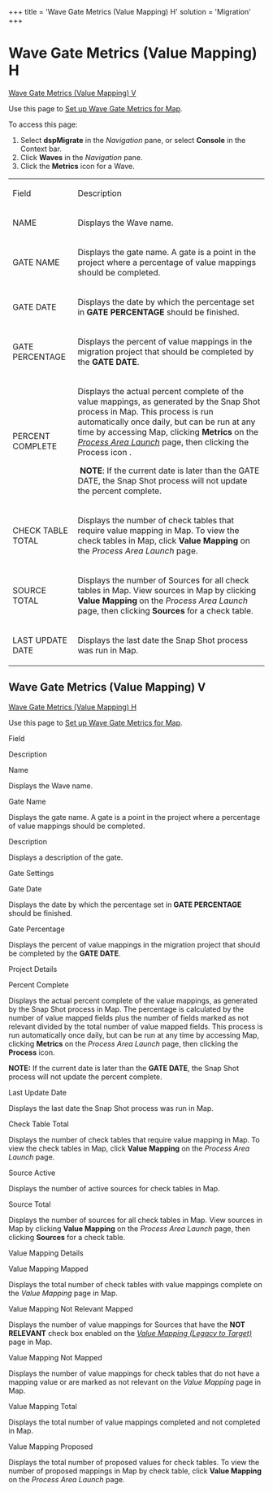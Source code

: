 +++
title = 'Wave Gate Metrics (Value Mapping) H'
solution = 'Migration'
+++

# Wave Gate Metrics (Value Mapping) H

[Wave Gate Metrics (Value Mapping) V](#Wave_Gate_Metrics_Value1)

<div class="use">

Use this page to [Set up Wave Gate Metrics for
Map](../Use_Cases/Evaluate_Mapping_with_Wave_Gate_Metrics).

</div>

To access this page:

1.  Select <span style="font-weight: bold;">dspMigrate</span> in the
    <span style="font-style: italic;">Navigation</span> pane, or select
    <span style="font-weight: bold;">Console</span> in the Context bar.
2.  Click <span style="font-weight: bold;">Waves</span> in the
    <span style="font-style: italic;">Navigation</span> pane.
3.  Click the <span style="font-weight: bold;">Metrics</span> icon for a
    Wave.

<table>
<tbody>
<tr class="odd">
<td><p>Field</p></td>
<td><p>Description</p></td>
</tr>
<tr class="even">
<td><p>NAME</p></td>
<td><p>Displays the Wave name.</p></td>
</tr>
<tr class="odd">
<td><p>GATE NAME</p></td>
<td><p>Displays the gate name. A gate is a point in the project where a percentage of value mappings should be completed.</p></td>
</tr>
<tr class="even">
<td><p>GATE DATE</p></td>
<td><p>Displays the date by which the percentage set in <strong>GATE PERCENTAGE</strong> should be finished.</p></td>
</tr>
<tr class="odd">
<td><p>GATE PERCENTAGE</p></td>
<td><p>Displays the percent of value mappings in the migration project that should be completed by the <strong>GATE DATE</strong>.</p></td>
</tr>
<tr class="even">
<td><p>PERCENT COMPLETE</p></td>
<td><p>Displays the actual percent complete of the value mappings, as generated by the Snap Shot process in Map. This process is run automatically once daily, but can be run at any time by accessing Map, clicking <strong>Metrics</strong> on the <em><a href="../../Transform/Page_Desc/Process_Area_Launch">Process Area Launch</a></em> page, then clicking the Process icon .</p>
<p> <strong>NOTE</strong>: If the current date is later than the GATE DATE, the Snap Shot process will not update the percent complete.</p></td>
</tr>
<tr class="odd">
<td><p>CHECK TABLE TOTAL</p></td>
<td><p>Displays the number of check tables that require value mapping in Map. To view the check tables in Map, click <strong>Value Mapping</strong> on the <em>Process Area Launch</em> page.</p></td>
</tr>
<tr class="even">
<td><p>SOURCE TOTAL</p></td>
<td><p>Displays the number of Sources for all check tables in Map. View sources in Map by clicking <strong>Value Mapping</strong> on the <em>Process Area Launch</em> page, then clicking <strong>Sources</strong> for a check table.</p></td>
</tr>
<tr class="odd">
<td><p>LAST UPDATE DATE</p></td>
<td><p>Displays the last date the Snap Shot process was run in Map.</p></td>
</tr>
</tbody>
</table>

## <span id="Wave_Gate_Metrics_Value1"></span>Wave Gate Metrics (Value Mapping) V

[Wave Gate Metrics (Value Mapping)
H](Wave_Gate_Metrics_Value_Mapping_H)

<div class="use">

Use this page to [Set up Wave Gate Metrics for
Map](../Use_Cases/Evaluate_Mapping_with_Wave_Gate_Metrics).

</div>

Field

Description

Name

Displays the Wave name.

Gate Name

Displays the gate name. A gate is a point in the project where a
percentage of value mappings should be completed.

Description

Displays a description of the gate.

Gate Settings

Gate Date

Displays the date by which the percentage set in **GATE PERCENTAGE**
should be finished.

Gate Percentage

Displays the percent of value mappings in the migration project that
should be completed by the **GATE DATE**.

Project Details

Percent Complete

Displays the actual percent complete of the value mappings, as generated
by the Snap Shot process in Map. The percentage is calculated by the
number of value mapped fields plus the number of fields marked as not
relevant divided by the total number of value mapped fields. This
process is run automatically once daily, but can be run at any time by
accessing Map, clicking **Metrics** on the *Process Area Launch* page,
then clicking the **Process** icon.

**NOTE:** If the current date is later than the **GATE DATE**, the Snap
Shot process will not update the percent complete.

Last Update Date

Displays the last date the Snap Shot process was run in Map.

Check Table Total

Displays the number of check tables that require value mapping in Map.
To view the check tables in Map, click **Value Mapping** on the *Process
Area Launch* page.

Source Active

Displays the number of active sources for check tables in Map.

Source Total

Displays the number of sources for all check tables in Map. View sources
in Map by clicking **Value Mapping** on the *Process Area Launch* page,
then clicking **Sources** for a check table.

Value Mapping Details

Value Mapping Mapped

Displays the total number of check tables with value mappings complete
on the *Value Mapping* page in Map.

Value Mapping Not Relevant Mapped

Displays the number of value mappings for Sources that have the **NOT
RELEVANT** check box enabled on the *[Value Mapping (Legacy to
Target)](../../Map/Page_Desc/Value_Mapping_Legacy_to_Target_H)* page
in Map.

Value Mapping Not Mapped

Displays the number of value mappings for check tables that do not have
a mapping value or are marked as not relevant on the *Value Mapping*
page in Map.

Value Mapping Total

Displays the total number of value mappings completed and not completed
in Map.

Value Mapping Proposed

Displays the total number of proposed values for check tables. To view
the number of proposed mappings in Map by check table, click **Value
Mapping** on the *Process Area Launch* page.
